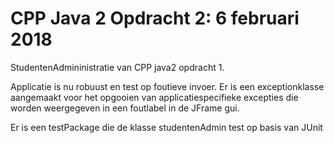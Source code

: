 # CPP Java 2 Opdracht 2: 6 februari 2018

StudentenAdmininistratie van CPP java2 opdracht 1. 

Applicatie is nu robuust en test op foutieve invoer. Er
is een exceptionklasse aangemaakt voor het opgooien van applicatiespecifieke excepties die worden weergegeven 
in een foutlabel in de JFrame gui.

Er is een testPackage die de klasse studentenAdmin test op basis van JUnit
